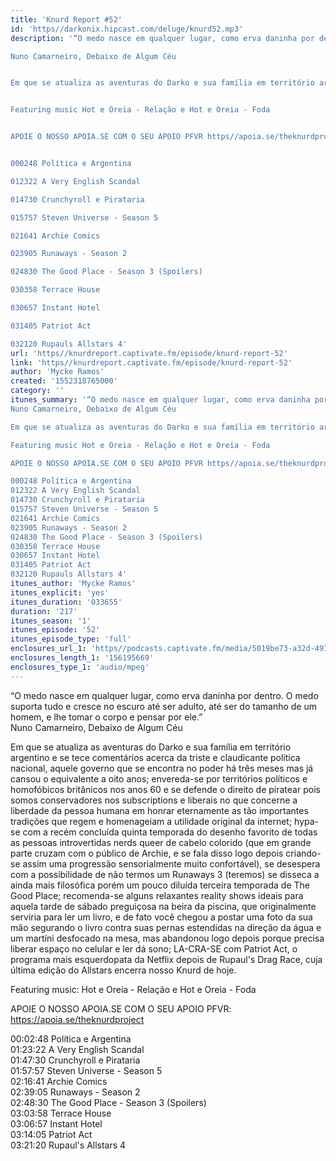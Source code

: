 ```yaml
---
title: 'Knurd Report #52'
id: 'https//darkonix.hipcast.com/deluge/knurd52.mp3'
description: '“O medo nasce em qualquer lugar, como erva daninha por dentro. O medo suporta tudo e cresce no escuro até ser adulto, até ser do tamanho de um homem, e lhe tomar o corpo e pensar por ele.”

Nuno Camarneiro, Debaixo de Algum Céu


Em que se atualiza as aventuras do Darko e sua família em território argentino e se tece comentários acerca da triste e claudicante política nacional, aquele governo que se encontra no poder há três meses mas já cansou o equivalente a oito anos; envereda-se por territórios políticos e homofóbicos britânicos nos anos 60 e se defende o direito de piratear pois somos conservadores nos subscriptions e liberais no que concerne a liberdade da pessoa humana em honrar eternamente as tão importantes tradições que regem e homenageiam a utilidade original da internet; hypa-se com a recém concluída quinta temporada do desenho favorito de todas as pessoas introvertidas nerds queer de cabelo colorido (que em grande parte cruzam com o público de Archie, e se fala disso logo depois criando-se assim uma progressão sensorialmente muito confortável), se desespera com a possibilidade de não termos um Runaways 3 (teremos) se disseca a ainda mais filosófica porém um pouco diluída terceira temporada de The Good Place; recomenda-se alguns relaxantes reality shows ideais para aquela tarde de sábado preguiçosa na beira da piscina, que originalmente serviria para ler um livro, e de fato você chegou a postar uma foto da sua mão segurando o livro contra suas pernas estendidas na direção da água e um martíni desfocado na mesa, mas abandonou logo depois porque precisa liberar espaço no celular e ler dá sono; LA-CRA-SE com Patriot Act, o programa mais esquerdopata da Netflix depois de Rupauls Drag Race, cuja última edição do Allstars encerra nosso Knurd de hoje.


Featuring music Hot e Oreia - Relação e Hot e Oreia - Foda


APOIE O NOSSO APOIA.SE COM O SEU APOIO PFVR https//apoia.se/theknurdproject


000248 Política e Argentina

012322 A Very English Scandal

014730 Crunchyroll e Pirataria

015757 Steven Universe - Season 5

021641 Archie Comics

023905 Runaways - Season 2

024830 The Good Place - Season 3 (Spoilers)

030358 Terrace House

030657 Instant Hotel

031405 Patriot Act

032120 Rupauls Allstars 4'
url: 'https//knurdreport.captivate.fm/episode/knurd-report-52'
link: 'https//knurdreport.captivate.fm/episode/knurd-report-52'
author: 'Mycke Ramos'
created: '1552318765000'
category: ''
itunes_summary: '“O medo nasce em qualquer lugar, como erva daninha por dentro. O medo suporta tudo e cresce no escuro até ser adulto, até ser do tamanho de um homem, e lhe tomar o corpo e pensar por ele.”
Nuno Camarneiro, Debaixo de Algum Céu

Em que se atualiza as aventuras do Darko e sua família em território argentino e se tece comentários acerca da triste e claudicante política nacional, aquele governo que se encontra no poder há três meses mas já cansou o equivalente a oito anos; envereda-se por territórios políticos e homofóbicos britânicos nos anos 60 e se defende o direito de piratear pois somos conservadores nos subscriptions e liberais no que concerne a liberdade da pessoa humana em honrar eternamente as tão importantes tradições que regem e homenageiam a utilidade original da internet; hypa-se com a recém concluída quinta temporada do desenho favorito de todas as pessoas introvertidas nerds queer de cabelo colorido (que em grande parte cruzam com o público de Archie, e se fala disso logo depois criando-se assim uma progressão sensorialmente muito confortável), se desespera com a possibilidade de não termos um Runaways 3 (teremos) se disseca a ainda mais filosófica porém um pouco diluída terceira temporada de The Good Place; recomenda-se alguns relaxantes reality shows ideais para aquela tarde de sábado preguiçosa na beira da piscina, que originalmente serviria para ler um livro, e de fato você chegou a postar uma foto da sua mão segurando o livro contra suas pernas estendidas na direção da água e um martíni desfocado na mesa, mas abandonou logo depois porque precisa liberar espaço no celular e ler dá sono; LA-CRA-SE com Patriot Act, o programa mais esquerdopata da Netflix depois de Rupauls Drag Race, cuja última edição do Allstars encerra nosso Knurd de hoje.

Featuring music Hot e Oreia - Relação e Hot e Oreia - Foda

APOIE O NOSSO APOIA.SE COM O SEU APOIO PFVR https//apoia.se/theknurdproject

000248 Política e Argentina
012322 A Very English Scandal
014730 Crunchyroll e Pirataria
015757 Steven Universe - Season 5
021641 Archie Comics
023905 Runaways - Season 2
024830 The Good Place - Season 3 (Spoilers)
030358 Terrace House
030657 Instant Hotel
031405 Patriot Act
032120 Rupauls Allstars 4'
itunes_author: 'Mycke Ramos'
itunes_explicit: 'yes'
itunes_duration: '033655'
duration: '217'
itunes_season: '1'
itunes_episode: '52'
itunes_episode_type: 'full'
enclosures_url_1: 'https//podcasts.captivate.fm/media/5019be73-a32d-4915-8751-78518e2c6ae9/knurd52_tc.mp3'
enclosures_length_1: '156195669'
enclosures_type_1: 'audio/mpeg'
---
```

“O medo nasce em qualquer lugar, como erva daninha por dentro. O medo suporta tudo e cresce no escuro até ser adulto, até ser do tamanho de um homem, e lhe tomar o corpo e pensar por ele.”  
Nuno Camarneiro, Debaixo de Algum Céu

Em que se atualiza as aventuras do Darko e sua família em território argentino e se tece comentários acerca da triste e claudicante política nacional, aquele governo que se encontra no poder há três meses mas já cansou o equivalente a oito anos; envereda-se por territórios políticos e homofóbicos britânicos nos anos 60 e se defende o direito de piratear pois somos conservadores nos subscriptions e liberais no que concerne a liberdade da pessoa humana em honrar eternamente as tão importantes tradições que regem e homenageiam a utilidade original da internet; hypa-se com a recém concluída quinta temporada do desenho favorito de todas as pessoas introvertidas nerds queer de cabelo colorido (que em grande parte cruzam com o público de Archie, e se fala disso logo depois criando-se assim uma progressão sensorialmente muito confortável), se desespera com a possibilidade de não termos um Runaways 3 (teremos) se disseca a ainda mais filosófica porém um pouco diluída terceira temporada de The Good Place; recomenda-se alguns relaxantes reality shows ideais para aquela tarde de sábado preguiçosa na beira da piscina, que originalmente serviria para ler um livro, e de fato você chegou a postar uma foto da sua mão segurando o livro contra suas pernas estendidas na direção da água e um martíni desfocado na mesa, mas abandonou logo depois porque precisa liberar espaço no celular e ler dá sono; LA-CRA-SE com Patriot Act, o programa mais esquerdopata da Netflix depois de Rupaul's Drag Race, cuja última edição do Allstars encerra nosso Knurd de hoje.

Featuring music: Hot e Oreia - Relação e Hot e Oreia - Foda

APOIE O NOSSO APOIA.SE COM O SEU APOIO PFVR: https://apoia.se/theknurdproject

00:02:48 Política e Argentina  
01:23:22 A Very English Scandal  
01:47:30 Crunchyroll e Pirataria  
01:57:57 Steven Universe - Season 5  
02:16:41 Archie Comics  
02:39:05 Runaways - Season 2  
02:48:30 The Good Place - Season 3 (Spoilers)  
03:03:58 Terrace House  
03:06:57 Instant Hotel  
03:14:05 Patriot Act  
03:21:20 Rupaul's Allstars 4